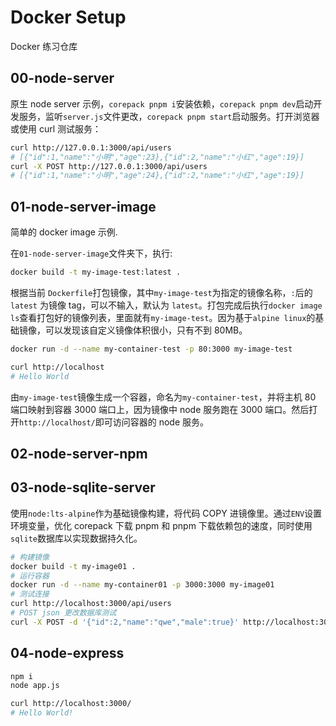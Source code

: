 # Docker Setup

Docker 练习仓库

## 00-node-server

原生 node server 示例，`corepack pnpm i`安装依赖，`corepack pnpm dev`启动开发服务，监听`server.js`文件更改，`corepack pnpm start`启动服务。打开浏览器或使用 curl 测试服务：

```bash
curl http://127.0.0.1:3000/api/users
# [{"id":1,"name":"小明","age":23},{"id":2,"name":"小红","age":19}]
curl -X POST http://127.0.0.1:3000/api/users
# [{"id":1,"name":"小明","age":24},{"id":2,"name":"小红","age":19}]
```

## 01-node-server-image

简单的 docker image 示例.

在`01-node-server-image`文件夹下，执行:

```bash
docker build -t my-image-test:latest .
```

根据当前 `Dockerfile`打包镜像，其中`my-image-test`为指定的镜像名称，`:`后的 `latest` 为镜像 tag，可以不输入，默认为 `latest`。打包完成后执行`docker image ls`查看打包好的镜像列表，里面就有`my-image-test`。因为基于`alpine linux`的基础镜像，可以发现该自定义镜像体积很小，只有不到 80MB。

```bash
docker run -d --name my-container-test -p 80:3000 my-image-test

curl http://localhost
# Hello World
```

由`my-image-test`镜像生成一个容器，命名为`my-container-test`，并将主机 80 端口映射到容器 3000 端口上，因为镜像中 node 服务跑在 3000 端口。然后打开`http://localhost/`即可访问容器的 node 服务。

## 02-node-server-npm

## 03-node-sqlite-server

使用`node:lts-alpine`作为基础镜像构建，将代码 COPY 进镜像里。通过`ENV`设置环境变量，优化 corepack 下载 pnpm 和 pnpm 下载依赖包的速度，同时使用`sqlite`数据库以实现数据持久化。

```bash
# 构建镜像
docker build -t my-image01 .
# 运行容器
docker run -d --name my-container01 -p 3000:3000 my-image01
# 测试连接
curl http://localhost:3000/api/users
# POST json 更改数据库测试
curl -X POST -d '{"id":2,"name":"qwe","male":true}' http://localhost:3000/api/users
```

## 04-node-express

```bash
npm i
node app.js

curl http://localhost:3000/
# Hello World!
```